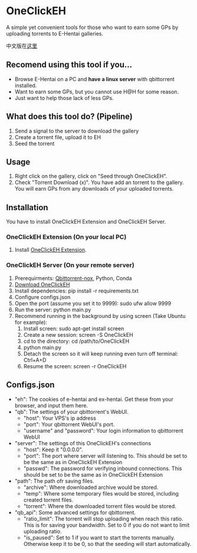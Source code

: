 # OneClickEH
A simple yet convenient tools for those who want to earn some GPs by uploading torrents to E-Hentai galleries.

中文版在[这里](README_CN.md)

## Recomend using this tool if you...
- Browse E-Hentai on a PC and **have a linux server** with qbittorrent installed.
- Want to earn some GPs, but you cannot use H@H for some reason.
- Just want to help those lack of less GPs.

## What does this tool do? (Pipeline)
1. Send a signal to the server to download the gallery
2. Create a torrent file, upload it to EH
3. Seed the torrent

## Usage
1. Right click on the gallery, click on "Seed through OneClickEH".
2. Check "Torrent Download (x)". You have add an torrent to the gallery. You will earn GPs from any downloads of your uploaded torrents.

## Installation
You have to install OneClickEH Extension and OneClickEH Server.

### OneClickEH Extension (On your local PC)
1. Install [OneClickEH Extension](https://github.com/Tofudry233/OneClickEH_ext).

### OneClickEH Server (On your remote server)
1. Prerequirments: [Qbittorrent-nox](https://github.com/userdocs/qbittorrent-nox-static), Python, Conda
2. [Download OneClickEH](https://github.com/Tofudry233/OneClickEH_ext/archive/refs/heads/master.zip)
3. Install dependencies: pip install -r requirements.txt
4. Configure configs.json
5. Open the port (assume you set it to 9999): sudo ufw allow 9999
6. Run the server: python main.py 
7. Recommend running in the background by using screen (Take Ubuntu for example): 
   1. Install screen: sudo apt-get install screen
   2. Create a new session: screen -S OneClickEH
   3. cd to the directory: cd /path/to/OneClickEH
   4. python main.py
   5. Detach the screen so it will keep running even turn off terminal: Ctrl+A+D
   6. Resume the screen: screen -r OneClickEH

## Configs.json
- "eh": The cookies of e-hentai and ex-hentai. Get these from your browser, and input them here.
- "qb": The settings of your qbittorrent's WebUI.
  - "host": Your VPS's ip address
  - "port": Your qbittorrent WebUI's port.
  - "username" and "password": Your login information to qbittorrent WebUI
- "server": The settings of this OneClickEH's connections
  - "host": Keep it "0.0.0.0".
  - "port": The port where server will listening to. This should be set to be the same as in OneClickEH Extension
  - "passwd": The password for verifying inbound connections. This should be set to be the same as in OneClickEH Extension
- "path": The path ofr saving files.
  - "archive": Where downloaded archive would be stored.
  - "temp": Where some temporary files would be stored, including created torrent files.
  - "torrent": Where the downloaded torrent files would be stored.
- "qb_api": Some advanced settings for qbittorrent.
  - "ratio_limit": The torrent will stop uploading when reach this ratio. This is for saving your bandwidth. Set to 0 if you do not want to limit uploading ratio.
  - "is_paused": Set to 1 if you want to start the torrents manually. Otherwise keep it to be 0, so that the seeding will start automatically.